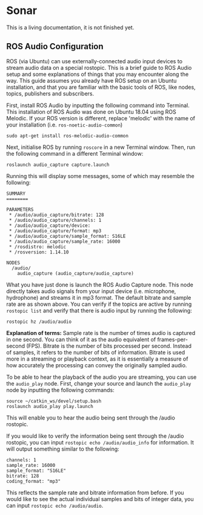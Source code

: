 # Sonar
This is a living documentation, it is not finished yet.

## ROS Audio Configuration

ROS (via Ubuntu) can use externally-connected audio input devices to stream audio data on a special rostopic. This is a brief guide to ROS Audio setup and some explanations of things that you may encounter along the way. This guide assumes you already have ROS setup on an Ubuntu installation, and that you are familiar with the basic tools of ROS, like nodes, topics, publishers and subscribers.

First, install ROS Audio by inputting the following command into Terminal. This installation of ROS Audio was done on Ubuntu 18.04 using ROS Melodic. If your ROS version is different, replace 'melodic' with the name of your installation (i.e. `ros-noetic-audio-common`)
```
sudo apt-get install ros-melodic-audio-common
```
Next, initialise ROS by running `roscore` in a new Terminal window. Then, run the following command in a different Terminal window:
```
roslaunch audio_capture capture.launch
```
Running this will display some messages, some of which may resemble the following:
```
SUMMARY
========

PARAMETERS
 * /audio/audio_capture/bitrate: 128
 * /audio/audio_capture/channels: 1
 * /audio/audio_capture/device: 
 * /audio/audio_capture/format: mp3
 * /audio/audio_capture/sample_format: S16LE
 * /audio/audio_capture/sample_rate: 16000
 * /rosdistro: melodic
 * /rosversion: 1.14.10

NODES
  /audio/
    audio_capture (audio_capture/audio_capture)
```
What you have just done is launch the ROS Audio Capture node. This node directly takes audio signals from your input device (i.e. microphone, hydrophone) and streams it in mp3 format. The default bitrate and sample rate are as shown above. You can verify if the topics are active by running `rostopic list` and verify that there is audio input by running the following: 
```
rostopic hz /audio/audio
```

**Explanation of terms:** Sample rate is the number of times audio is captured in one second. You can think of it as the audio equivalent of frames-per-second (FPS). Bitrate is the number of bits processed per second. Instead of samples, it refers to the number of bits of information. Bitrate is used more in a streaming or playback context, as it is essentially a measure of how accurately the processing can convey the originally sampled audio.

To be able to hear the playback of the audio you are streaming, you can use the `audio_play` node. First, change your source and launch the `audio_play` node by inputting the following commands:
```
source ~/catkin_ws/devel/setup.bash
roslaunch audio_play play.launch
```
This will enable you to hear the audio being sent through the /audio rostopic.

If you would like to verify the information being sent through the /audio rostopic, you can input `rostopic echo /audio/audio_info` for information. It will output something similar to the following:
```
channels: 1
sample_rate: 16000
sample_format: "S16LE"
bitrate: 128
coding_format: "mp3"
```
This reflects the sample rate and bitrate information from before. If you would like to see the actual individual samples and bits of integer data, you can input `rostopic echo /audio/audio`.
